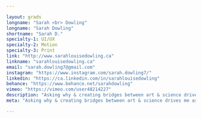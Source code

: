 ```yaml
---

layout: grads
longname: "Sarah <br> Dowling"
longname: "Sarah Dowling"
shortname: "Sarah D."
specialty-1: UI/UX
specialty-2: Motion
specialty-3: Print
link: "http://www.sarahlouisedowling.ca"
linkname: "sarahlouisedowling.ca"
email: "sarah.dowling7@gmail.com"
instagram: "https://www.instagram.com/sarah.dowling7/"
linkedin: "https://ca.linkedin.com/in/sarahlouisedowling"
behance: "https://www.behance.net/sarahdowling"
vimeo: "https://vimeo.com/user48214227"
description: "Asking why & creating bridges between art & science drives me as a passionate designer. I love communicating the way I think—visually."
meta: "Asking why & creating bridges between art & science drives me as a passionate designer. I love communicating the way I think—visually."

---
```

